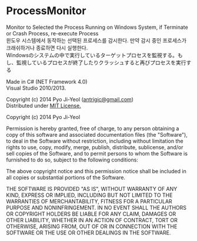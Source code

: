 ProcessMonitor
==============
Monitor to Selected the Process Running on Windows System, if Terminate or Crash Process, re-execute Process<br />
윈도우 시스템에서 동작하는 선택된 프로세스를 감시한다. 만약 감시 중인 프로세스가 크래쉬하거나 종료하면 다시 실행한다.<br />
Windowsのシステムの中で実行しているターゲットプロセスを監視する。もし、監視しているプロセスが終了したりクラッシュすると再びプロセスを実行する<p>

Made in C# (NET Framework 4.0)<br />
Visual Studio 2010/2013.<p>

Copyright (c) 2014 Pyo Ji-Yeol (antrigic@gmail.com)<br />
Distributed under <a href="http://opensource.org/licenses/MIT">MIT License.</a> <br />
<p>

Copyright (c) 2014 Pyo Ji-Yeol

Permission is hereby granted, free of charge, to any person
obtaining a copy of this software and associated documentation
files (the "Software"), to deal in the Software without
restriction, including without limitation the rights to use,
copy, modify, merge, publish, distribute, sublicense, and/or sell
copies of the Software, and to permit persons to whom the
Software is furnished to do so, subject to the following
conditions:

The above copyright notice and this permission notice shall be
included in all copies or substantial portions of the Software.

THE SOFTWARE IS PROVIDED "AS IS", WITHOUT WARRANTY OF ANY KIND,
EXPRESS OR IMPLIED, INCLUDING BUT NOT LIMITED TO THE WARRANTIES
OF MERCHANTABILITY, FITNESS FOR A PARTICULAR PURPOSE AND
NONINFRINGEMENT. IN NO EVENT SHALL THE AUTHORS OR COPYRIGHT
HOLDERS BE LIABLE FOR ANY CLAIM, DAMAGES OR OTHER LIABILITY,
WHETHER IN AN ACTION OF CONTRACT, TORT OR OTHERWISE, ARISING
FROM, OUT OF OR IN CONNECTION WITH THE SOFTWARE OR THE USE OR
OTHER DEALINGS IN THE SOFTWARE.
